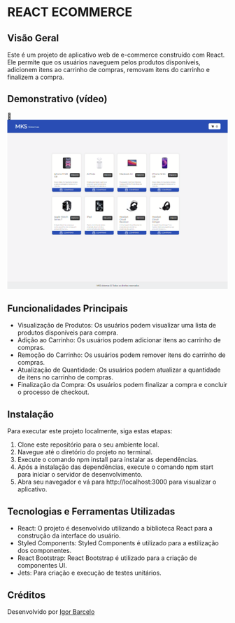 # REACT ECOMMERCE

## Visão Geral
Este é um projeto de aplicativo web de e-commerce construído com React. Ele permite que os usuários naveguem pelos produtos disponíveis, adicionem itens ao carrinho de compras, removam itens do carrinho e finalizem a compra.

## Demonstrativo (vídeo)

🎥 [![Assista ao vídeo da demo no LinkedIn](public/demo.png)](https://www.linkedin.com/posts/igor-barcelo-631010216_estou-animado-em-compartilhar-meu-novo-projeto-activity-7194318166708105216-mtsH?utm_source=share&utm_medium=member_desktop&rcm=ACoAADZ2dIUBHlgJEC2FKQkSO200hlfncqexis4)



## Funcionalidades Principais
- Visualização de Produtos: Os usuários podem visualizar uma lista de produtos disponíveis para compra.
- Adição ao Carrinho: Os usuários podem adicionar itens ao carrinho de compras.
- Remoção do Carrinho: Os usuários podem remover itens do carrinho de compras.
- Atualização de Quantidade: Os usuários podem atualizar a quantidade de itens no carrinho de compras.
- Finalização da Compra: Os usuários podem finalizar a compra e concluir o processo de checkout.

## Instalação
Para executar este projeto localmente, siga estas etapas:

1. Clone este repositório para o seu ambiente local.
2. Navegue até o diretório do projeto no terminal.
3. Execute o comando npm install para instalar as dependências.
4. Após a instalação das dependências, execute o comando npm start para iniciar o servidor de desenvolvimento.
5. Abra seu navegador e vá para http://localhost:3000 para visualizar o aplicativo.

## Tecnologias e Ferramentas Utilizadas
- React: O projeto é desenvolvido utilizando a biblioteca React para a construção da interface do usuário.
- Styled Components: Styled Components é utilizado para a estilização dos componentes.
- React Bootstrap: React Bootstrap é utilizado para a criação de componentes UI.
- Jets: Para criação e execução de testes unitários.
  
## Créditos
Desenvolvido por [Igor Barcelo](https://github.com/IgorBarcelo)
